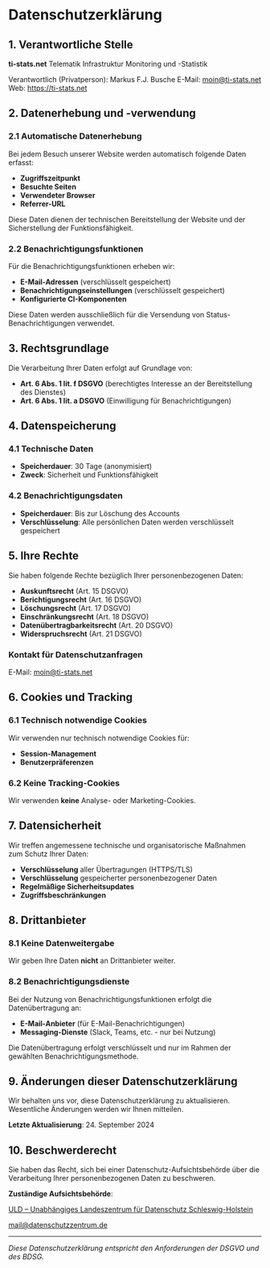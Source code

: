 # Datenschutzerklärung

## 1. Verantwortliche Stelle

**ti-stats.net** 
Telematik Infrastruktur Monitoring und -Statistik

Verantwortlich (Privatperson):
Markus F.J. Busche
E-Mail: moin@ti-stats.net  
Web: https://ti-stats.net

## 2. Datenerhebung und -verwendung

### 2.1 Automatische Datenerhebung

Bei jedem Besuch unserer Website werden automatisch folgende Daten erfasst:

- **Zugriffszeitpunkt**
- **Besuchte Seiten**
- **Verwendeter Browser**
- **Referrer-URL**

Diese Daten dienen der technischen Bereitstellung der Website und der Sicherstellung der Funktionsfähigkeit.

### 2.2 Benachrichtigungsfunktionen

Für die Benachrichtigungsfunktionen erheben wir:

- **E-Mail-Adressen** (verschlüsselt gespeichert)
- **Benachrichtigungseinstellungen** (verschlüsselt gespeichert)
- **Konfigurierte CI-Komponenten**

Diese Daten werden ausschließlich für die Versendung von Status-Benachrichtigungen verwendet.

## 3. Rechtsgrundlage

Die Verarbeitung Ihrer Daten erfolgt auf Grundlage von:

- **Art. 6 Abs. 1 lit. f DSGVO** (berechtigtes Interesse an der Bereitstellung des Dienstes)
- **Art. 6 Abs. 1 lit. a DSGVO** (Einwilligung für Benachrichtigungen)

## 4. Datenspeicherung

### 4.1 Technische Daten
- **Speicherdauer**: 30 Tage (anonymisiert)
- **Zweck**: Sicherheit und Funktionsfähigkeit

### 4.2 Benachrichtigungsdaten
- **Speicherdauer**: Bis zur Löschung des Accounts
- **Verschlüsselung**: Alle persönlichen Daten werden verschlüsselt gespeichert

## 5. Ihre Rechte

Sie haben folgende Rechte bezüglich Ihrer personenbezogenen Daten:

- **Auskunftsrecht** (Art. 15 DSGVO)
- **Berichtigungsrecht** (Art. 16 DSGVO)
- **Löschungsrecht** (Art. 17 DSGVO)
- **Einschränkungsrecht** (Art. 18 DSGVO)
- **Datenübertragbarkeitsrecht** (Art. 20 DSGVO)
- **Widerspruchsrecht** (Art. 21 DSGVO)

### Kontakt für Datenschutzanfragen

E-Mail: moin@ti-stats.net

## 6. Cookies und Tracking

### 6.1 Technisch notwendige Cookies
Wir verwenden nur technisch notwendige Cookies für:
- **Session-Management**
- **Benutzerpräferenzen**

### 6.2 Keine Tracking-Cookies
Wir verwenden **keine** Analyse- oder Marketing-Cookies.

## 7. Datensicherheit

Wir treffen angemessene technische und organisatorische Maßnahmen zum Schutz Ihrer Daten:

- **Verschlüsselung** aller Übertragungen (HTTPS/TLS)
- **Verschlüsselung** gespeicherter personenbezogener Daten
- **Regelmäßige Sicherheitsupdates**
- **Zugriffsbeschränkungen**

## 8. Drittanbieter

### 8.1 Keine Datenweitergabe
Wir geben Ihre Daten **nicht** an Drittanbieter weiter.

### 8.2 Benachrichtigungsdienste
Bei der Nutzung von Benachrichtigungsfunktionen erfolgt die Datenübertragung an:
- **E-Mail-Anbieter** (für E-Mail-Benachrichtigungen)
- **Messaging-Dienste** (Slack, Teams, etc. - nur bei Nutzung)

Die Datenübertragung erfolgt verschlüsselt und nur im Rahmen der gewählten Benachrichtigungsmethode.

## 9. Änderungen dieser Datenschutzerklärung

Wir behalten uns vor, diese Datenschutzerklärung zu aktualisieren. Wesentliche Änderungen werden wir Ihnen mitteilen.

**Letzte Aktualisierung**: 24. September 2024

## 10. Beschwerderecht

Sie haben das Recht, sich bei einer Datenschutz-Aufsichtsbehörde über die Verarbeitung Ihrer personenbezogenen Daten zu beschweren.

**Zuständige Aufsichtsbehörde**:  

[ULD – Unabhängiges Landeszentrum für Datenschutz Schleswig-Holstein](https://www.datenschutzzentrum.de/)

mail@datenschutzzentrum.de



---

*Diese Datenschutzerklärung entspricht den Anforderungen der DSGVO und des BDSG.*
